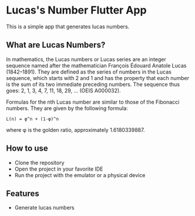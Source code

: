 # Lucas's Number Flutter App

This is a simple app that generates lucas numbers.

## What are Lucas Numbers?

In mathematics, the Lucas numbers or Lucas series are an integer sequence named after the mathematician François Édouard Anatole Lucas (1842–1891). They are defined as the series of numbers in the Lucas sequence, which starts with 2 and 1 and has the property that each number is the sum of its two immediate preceding numbers. The sequence thus goes: 2, 1, 3, 4, 7, 11, 18, 29, ... (OEIS A000032).

Formulas for the nth Lucas number are similar to those of the Fibonacci numbers. They are given by the following formula:

``` text
L(n) = φ^n + (1-φ)^n
```

where φ is the golden ratio, approximately 1.6180339887.


## How to use

- Clone the repository
- Open the project in your favorite IDE
- Run the project with the emulator or a physical device

## Features

- Generate lucas numbers